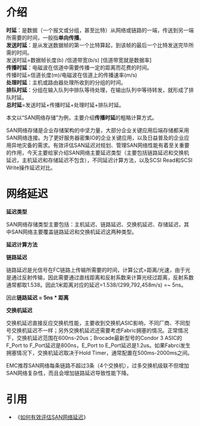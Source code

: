 ​	

# 介绍

**时延**：是数据（一个报文或分组，甚至比特）从网络或链路的一端，传送到另一端所需要的时间，一般指**单向传播**。<br/>
**发送时延**：是从发送数据帧的第一个比特算起，到该帧的最后一个比特发送完毕所需的时间。<br/>
	发送时延=数据帧长度(b) /信道带宽(b/s) [信道带宽就是数据率]<br/>
**传播时延**：电磁波在信道中需要传播一定的距离而花费的时间。<br/>
	传播时延=信道长度(m)/电磁波在信道上的传播速率(m/s)<br/>
**处理时延**：主机或路由器处理所收到的分组的时间。<br/>
**排队时延**：分组在输入队列中排队等待处理，在输出队列中等待转发，就形成了排队时延。<br/>
**总时延**=发送时延+传播时延+处理时延+排队时延。

本文以“SAN网络存储”为例，主要介绍**传播时延**的粗略计算方式。

SAN网络存储是企业存储架构的中坚力量，大部分企业关键应用后端存储都采用SAN网络连接。为了更好服务器密集IO的企业关键应用，以及日益普及的企业应用异地灾备的需求。有效评估SAN延迟对规划、管理SAN网络性能有着至关重要的作用，今天主要给家介绍SAN网络主要延迟类型（主要包括链路延迟和交换机延迟，主机延迟和存储延迟不包含），不同延迟计算方法，以及SCSI Read和SCSI Write操作延迟对比。

# 网络延迟

**延迟类型**

SAN网络存储类型主要包括：主机延迟、链路延迟、交换机延迟、存储延迟，其中SAN网络主要覆盖链路延迟和交换机延迟这两种类型。

**延迟计算方法**

**链路延迟**

链路延迟是光信号在FC链路上传输所需要的时间，计算公式=距离/光速，由于光是通过反射传输，因此需要通过直线距离和反射系数来计算光经过距离，反射系数通常都取1.538。因此1米距离对应的延迟=1.538/(299,792,458m/s) =~ 5ns。

因此**链路延迟 = 5ns * 距离**

**交换机延迟**

交换机延迟直接反应交换机性能，主要收到交换机ASIC影响，不同厂商、不同型号交换机延迟不一样；另外交换机延迟还需要考虑Fabric拥塞的情况。正常情况下，交换机延迟范围在600ns-20us；Brocade最新型号的Condor 3 ASIC的F_Port to F_Port延迟是800ns，E_Port to E_Port延迟是1.2us。如果Fabrci发生拥塞情况下，交换机延迟取决于Hold Timer，通常配置在500ms-2000ms之间。

EMC推荐SAN网络每条链路不超过3条（4个交换机），过多交换机级联不但增加SAN网络复杂性，而且会增加链路延迟导致性能下降。

# 引用

- 《[如何有效评估SAN网络延迟](https://www.dell.com/community/%E6%95%B0%E6%8D%AE%E5%AD%98%E5%82%A8%E5%92%8C%E4%BF%9D%E6%8A%A4-%E8%B5%84%E6%96%99%E6%96%87%E6%A1%A3/%E5%A6%82%E4%BD%95%E6%9C%89%E6%95%88%E8%AF%84%E4%BC%B0SAN%E7%BD%91%E7%BB%9C%E5%BB%B6%E8%BF%9F-latency/ta-p/7184579)》